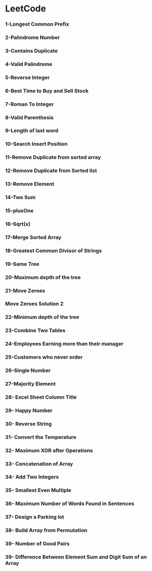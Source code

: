 # LeetCode

### 1-Longest Common Prefix

### 2-Palindrome Number

### 3-Contains Duplicate

### 4-Valid Palindrome

### 5-Reverse Integer

### 6-Best Time to Buy and Sell Stock

### 7-Roman To Integer

### 8-Valid Parenthesis

### 9-Length of last word

### 10-Search Insert Position

### 11-Remove Duplicate from sorted array

### 12-Remove Duplicate from Sorted list

### 13-Remove Element

### 14-Two Sum

### 15-plusOne

### 16-Sqrt(x)

### 17-Merge Sorted Array

### 18-Greatest Common Divisor of Strings

### 19-Same Tree

### 20-Maximum depth of the tree 

### 21-Move Zeroes 

### Move Zeroes Solution 2

### 22-Minimum depth of the tree

### 23-Combine Two Tables

### 24-Employees Earning more than their manager

### 25-Customers who never order

### 26-Single Number

### 27-Majority Element

### 28- Excel Sheet Column Title

### 29- Happy Number

### 30- Reverse String

### 31- Convert the Temperature 

### 32- Maximum XOR after Operations

### 33- Concatenation of Array 

### 34- Add Two Integers

### 35- Smallest Even Multiple

### 36- Maximum Number of Words Found in Sentences

### 37- Design a Parking lot

### 38- Build Array from Permutation

### 39- Number of Good Pairs

### 39- Difference Between Element Sum and Digit Sum of an Array